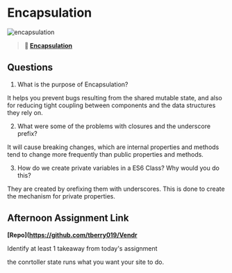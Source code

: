 # Encapsulation

![encapsulation](https://bcw.blob.core.windows.net/public/img/journals/5838157482080222)

> **📖 [Encapsulation](https://codeworksacademy.com/fs-student-guide/resources/wk3/02-Encapsulation)**

## Questions

1. What is the purpose of Encapsulation?

It helps you prevent bugs resulting from the shared mutable state, and also for reducing tight coupling between components and the data structures they rely on.

2. What were some of the problems with closures and the underscore prefix?

It will cause breaking changes, which are internal properties and methods tend to change more frequently than public properties and methods. 

3. How do we create private variables in a ES6 Class? Why would you do this?

They are created by orefixing them with underscores. This is done to create the mechanism for private properties.

## Afternoon Assignment Link

**[Repo](https://github.com/tberry019/Vendr**

Identify at least 1 takeaway from today's assignment

the conrtoller state runs what you want your site to do.
